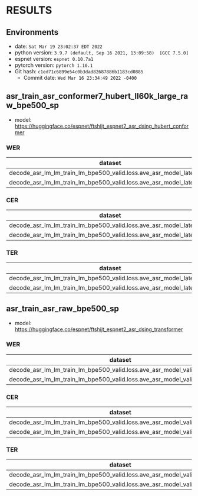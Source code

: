 <!-- Generated by scripts/utils/show_asr_result.sh -->
# RESULTS
## Environments
- date: `Sat Mar 19 23:02:37 EDT 2022`
- python version: `3.9.7 (default, Sep 16 2021, 13:09:58)  [GCC 7.5.0]`
- espnet version: `espnet 0.10.7a1`
- pytorch version: `pytorch 1.10.1`
- Git hash: `c1ed71c6899e54c0b3dad82687886b1183cd0885`
  - Commit date: `Wed Mar 16 23:34:49 2022 -0400`

## asr_train_asr_conformer7_hubert_ll60k_large_raw_bpe500_sp
- model:  https://huggingface.co/espnet/ftshijt_espnet2_asr_dsing_hubert_conformer
### WER

|dataset|Snt|Wrd|Corr|Sub|Del|Ins|Err|S.Err|
|---|---|---|---|---|---|---|---|---|
|decode_asr_lm_lm_train_lm_bpe500_valid.loss.ave_asr_model_latest/dev|482|4018|83.6|9.4|7.0|6.4|22.8|58.3|
|decode_asr_lm_lm_train_lm_bpe500_valid.loss.ave_asr_model_latest/test|480|4632|81.4|12.3|6.3|4.5|23.1|52.1|

### CER

|dataset|Snt|Wrd|Corr|Sub|Del|Ins|Err|S.Err|
|---|---|---|---|---|---|---|---|---|
|decode_asr_lm_lm_train_lm_bpe500_valid.loss.ave_asr_model_latest/dev|482|18692|88.5|3.1|8.4|5.9|17.4|58.3|
|decode_asr_lm_lm_train_lm_bpe500_valid.loss.ave_asr_model_latest/test|480|21787|87.9|4.3|7.8|4.5|16.6|52.1|

### TER

|dataset|Snt|Wrd|Corr|Sub|Del|Ins|Err|S.Err|
|---|---|---|---|---|---|---|---|---|
|decode_asr_lm_lm_train_lm_bpe500_valid.loss.ave_asr_model_latest/dev|482|6097|82.2|7.1|10.7|5.7|23.5|58.3|
|decode_asr_lm_lm_train_lm_bpe500_valid.loss.ave_asr_model_latest/test|480|7736|81.7|9.2|9.1|4.0|22.3|52.1|

## asr_train_asr_raw_bpe500_sp
- model: https://huggingface.co/espnet/ftshijt_espnet2_asr_dsing_transformer
### WER

|dataset|Snt|Wrd|Corr|Sub|Del|Ins|Err|S.Err|
|---|---|---|---|---|---|---|---|---|
|decode_asr_lm_lm_train_lm_bpe500_valid.loss.ave_asr_model_valid.acc.ave/dev|482|4018|77.0|16.2|6.8|4.0|27.0|65.1|
|decode_asr_lm_lm_train_lm_bpe500_valid.loss.ave_asr_model_valid.acc.ave/test|480|4632|76.1|17.3|6.6|3.7|27.6|57.7|

### CER

|dataset|Snt|Wrd|Corr|Sub|Del|Ins|Err|S.Err|
|---|---|---|---|---|---|---|---|---|
|decode_asr_lm_lm_train_lm_bpe500_valid.loss.ave_asr_model_valid.acc.ave/dev|482|18692|85.0|5.8|9.2|4.2|19.2|65.1|
|decode_asr_lm_lm_train_lm_bpe500_valid.loss.ave_asr_model_valid.acc.ave/test|480|21787|84.9|6.3|8.8|4.2|19.3|57.7|

### TER

|dataset|Snt|Wrd|Corr|Sub|Del|Ins|Err|S.Err|
|---|---|---|---|---|---|---|---|---|
|decode_asr_lm_lm_train_lm_bpe500_valid.loss.ave_asr_model_valid.acc.ave/dev|482|6097|75.2|12.8|12.0|4.1|28.9|65.1|
|decode_asr_lm_lm_train_lm_bpe500_valid.loss.ave_asr_model_valid.acc.ave/test|480|7736|75.3|14.3|10.4|4.1|28.8|57.7|
